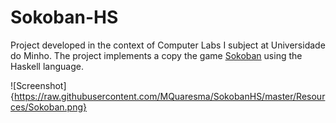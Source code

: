 # Sokoban-HS
Project developed in the context of Computer Labs I subject at Universidade do Minho. 
The project implements a copy the game [Sokoban](https://sokoban.info/) using the Haskell language.

![Screenshot]{https://raw.githubusercontent.com/MQuaresma/SokobanHS/master/Resources/Sokoban.png}
